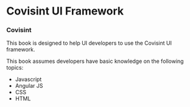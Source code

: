 # Covisint UI Framework

### Covisint

This book is designed to help UI developers to use the Covisint UI framework.

This book assumes developers have basic knowledge on the following topics:

* Javascript
* Angular JS
* CSS
* HTML


